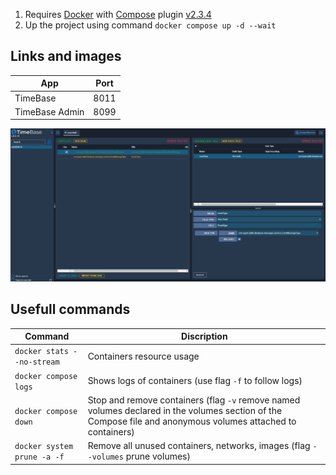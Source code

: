 1. Requires [Docker](https://docs.docker.com/engine/install/) with [Compose](https://docs.docker.com/compose/cli-command/) plugin [v2.3.4](https://github.com/docker/compose/releases/tag/v2.3.4)
2. Up the project using command `docker compose up -d --wait`

## Links and images

| App | Port |
|-|-|
| TimeBase | 8011
| TimeBase Admin | 8099

![TimeBase Admin WEB UI](./images/timebase-admin.jpg)

## Usefull commands

| Command | Discription
|-|-
| `docker stats --no-stream` | Containers resource usage
| `docker compose logs` | Shows logs of containers (use flag `-f` to follow logs)
| `docker compose down` | Stop and remove containers (flag `-v` remove named volumes declared in the volumes section of the Compose file and anonymous volumes attached to containers)
| `docker system prune -a -f` | Remove all unused containers, networks, images (flag `--volumes` prune volumes)
